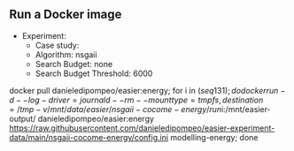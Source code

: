 
## Run a Docker image

 - Experiment: 
   - Case study: 
   - Algorithm: nsgaii
   - Search Budget: none
   - Search Budget Threshold: 6000

docker pull danieledipompeo/easier:energy; for i in $(seq 1 31); do docker run -d --log-driver=journald --rm --mount type=tmpfs,destination=/tmp -v /mnt/data/easier/nsgaii-cocome-energy/run$i:/mnt/easier-output/ danieledipompeo/easier:energy https://raw.githubusercontent.com/danieledipompeo/easier-experiment-data/main/nsgaii-cocome-energy/config.ini modelling-energy; done 

